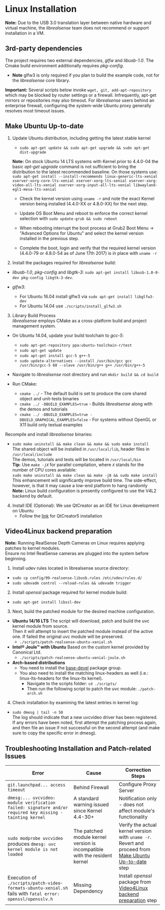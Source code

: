 # Linux Installation

**Note:** Due to the USB 3.0 translation layer between native hardware and virtual machine, the *librealsense* team does not recommend or support installation in a VM.

## 3rd-party dependencies

The project requires two external dependencies, *glfw* and *libusb-1.0*. The Cmake build environment additionally requires *pkg-config*.
* **Note**  glfw3 is only required if you plan to build the example code, not for the *librealsense* core library.

**Important:** Several scripts below invoke `wget, git, add-apt-repository` which may be blocked by router settings or a firewall. Infrequently, apt-get mirrors or repositories may also timeout. For *librealsense* users behind an enterprise firewall, configuring the system-wide Ubuntu proxy generally resolves most timeout issues.

## Make Ubuntu Up-to-date
1. Update Ubuntu distribution, including getting the latest stable kernel
    * `sudo apt-get update && sudo apt-get upgrade && sudo apt-get dist-upgrade`<br />

    **Note:** On stock Ubuntu 14 LTS systems with Kernel prior to 4.4.0-04 the basic *apt-get upgrade* command is not sufficient to bring the distribution to the latest recommended baseline. On those systems use: `sudo apt-get install --install-recommends linux-generic-lts-xenial xserver-xorg-core-lts-xenial xserver-xorg-lts-xenial xserver-xorg-video-all-lts-xenial xserver-xorg-input-all-lts-xenial libwayland-egl1-mesa-lts-xenial `<br />

    * Check the kernel version using `uname -r` and note the exact Kernel version being installed (4.4.0-XX or 4.8.0-XX) for the next step.<br />

    * Update OS Boot Menu and reboot to enforce the correct kernel selection with `sudo update-grub && sudo reboot`<br />

    * When rebooting interrupt the boot process at Grub2 Boot Menu -> "Advanced Options for Ubuntu" and select the kernel version installed in the previous step.
    * Complete the boot, login and verify that the required kernel version (4.4.0-79 or 4.8.0-54 as of June 17th 2017) is in place with `uname -r`

2. Install the packages required for *librealsense* build:
  * *libusb-1.0*, *pkg-config* and *libgtk-3*: `sudo apt-get install libusb-1.0-0-dev pkg-config libgtk-3-dev`.

  * *glfw3*:
    * For Ubuntu 16.04 install glfw3 via `sudo apt-get install libglfw3-dev`
    * For Ubuntu 14.04 use `./scripts/install_glfw3.sh`

3. Library Build Process<br />
  *librealsense* employs CMake as a cross-platform build and project management system.
  * On Ubuntu 14.04, update your build toolchain to *gcc-5*:
    * `sudo apt-get-repository ppa:ubuntu-toolchain-r/test`
    * `sudo apt-get update`
    * `sudo apt-get install gcc-5 g++-5`
    * `sudo update-alternatives --install /usr/bin/gcc gcc /usr/bin/gcc-5 60 --slave /usr/bin/g++ g++ /usr/bin/g++-5`

  * Navigate to *librealsense* root directory and run `mkdir build && cd build`<br />
  * Run CMake:
    * `cmake ../` - The default build is set to produce the core shared object and unit-tests binaries<br />
    * `cmake ../ -DBUILD_EXAMPLES=true` - Builds *librealsense* along with the demos and tutorials<br />
    * `cmake ../ -DBUILD_EXAMPLES=true -DBUILD_GRAPHICAL_EXAMPLES=false` - For systems without OpenGL or X11 build only textual examples<br />

  Recompile and install *librealsense* binaries:<br />
  * `sudo make uninstall && make clean && make && sudo make install`<br />
  The shared object will be installed in `/usr/local/lib`, header files in `/usr/local/include`<br />
  The demos, tutorials and tests will be located in `/usr/local/bin`<br />
  **Tip:** Use *`make -jX`* for parallel compilation, where *`X`* stands for the number of CPU cores available:<br />  `sudo make uninstall && make clean && make -j8 && sudo make install`<br />
  This enhancement will significantly improve build time. The side-effect, however, is that it may cause a low-end platform to hang randomly<br />
  **Note:** Linux build configuration is presently configured to use the V4L2 backend by default.<br />

4. Install IDE (Optional):
    We use QtCreator as an IDE for Linux development on Ubuntu    
    * Follow the  [link](https://wiki.qt.io/Install_Qt_5_on_Ubuntu) for QtCreator5 installation

## Video4Linux backend preparation
**Note:** Running RealSense Depth Cameras on Linux requires applying patches to kernel modules.<br />
Ensure no Intel RealSense cameras are plugged into the system before beginning.<br />
1. Install udev rules located in librealsense source directory:<br />
  * `sudo cp config/99-realsense-libusb.rules /etc/udev/rules.d/`
  * `sudo udevadm control --reload-rules && udevadm trigger`

2. Install *openssl* package required for kernel module build:<br />
  * `sudo apt-get install libssl-dev`<br />

3. Next, build the patched module for the desired machine configuration.<br />
  * **Ubuntu 14/16 LTS**
    The script will download, patch and build the uvc kernel module from source.<br />
    Then it will attempt to insert the patched module instead of the active one. If failed
    the original uvc module will be preserved.
    * `./scripts/patch-realsense-ubuntu-xenial.sh`<br />
  * **Intel® Joule™ with Ubuntu**
    Based on the custom kernel provided by Canonical Ltd.
      * `./scripts/patch-realsense-ubuntu-xenial-joule.sh`<br />
  * **Arch-based distributions**
    * You need to install the [base-devel](https://www.archlinux.org/groups/x86_64/base-devel/) package group.
    * You also need to install the matching linux-headers as well (i.e.: linux-lts-headers for the linux-lts kernel).<br />
      * Navigate to the scripts folder: `cd ./scripts/`<br />
      * Then run the following script to patch the uvc module: `./patch-arch.sh`<br />

4. Check installation by examining the latest entries in kernel log:
  * `sudo dmesg | tail -n 50`<br />
  The log should indicate that a new uvcvideo driver has been registered. If any errors have been noted, first attempt the patching process again, and then file an issue if not successful on the second attempt (and make sure to copy the specific error in dmesg).

## Troubleshooting Installation and Patch-related Issues

Error    |      Cause   | Correction Steps |
-------- | ------------ | ---------------- |
`git.launchpad... access timeout` | Behind Firewall | Configure Proxy Server |
`dmesg:... uvcvideo: module verification failed: signature and/or required key missing - tainting kernel` | A standard warning issued since Kernel 4.4-30+ | Notification only - does not affect module's functionality |
`sudo modprobe uvcvideo` produces `dmesg: uvc kernel module is not loaded` | The patched module kernel version is incompatible with the resident kernel | Verify the actual kernel version with `uname -r`.<br />Revert and proceed from [Make Ubuntu Up-to-date](#make-ubuntu-up-to-date) step |
Execution of `./scripts/patch-video-formats-ubuntu-xenial.sh`  fails with `fatal error: openssl/opensslv.h` | Missing Dependency | Install *openssl* package from [Video4Linux backend preparation](#video4linux-backend-preparation) step |
